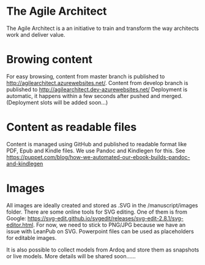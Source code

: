 # The Agile Architect
The Agile Architect is a an initiative to train and transform the way architects work and deliver value.

# Browing content  
For easy browsing, content from master branch is published to http://agilearchitect.azurewebsites.net/. Content from develop branch is published to http://agilearchitect.dev-azurewebsites.net/ Deployment is automatic, it happens within a few seconds after pushed and merged. (Deployment slots will be added soon...)

# Content as readable files
Content is managed using GitHub and published to readable format like PDF, Epub and Kindle files. We use Pandoc and Kindlegen for this. See https://puppet.com/blog/how-we-automated-our-ebook-builds-pandoc-and-kindlegen

# Images  
All images are ideally created and stored as .SVG in the /manuscript/images folder. There are some online tools for SVG editing. One of them is from Google: https://svg-edit.github.io/svgedit/releases/svg-edit-2.8.1/svg-editor.html. For now, we need to stick to PNG/JPG because we have an issue with LeanPub on SVG. Powerpoint files can be used as placeholders for editable images.

It is also possible to collect models from Ardoq and store them as snapshots or live models. More details will be shared soon......

